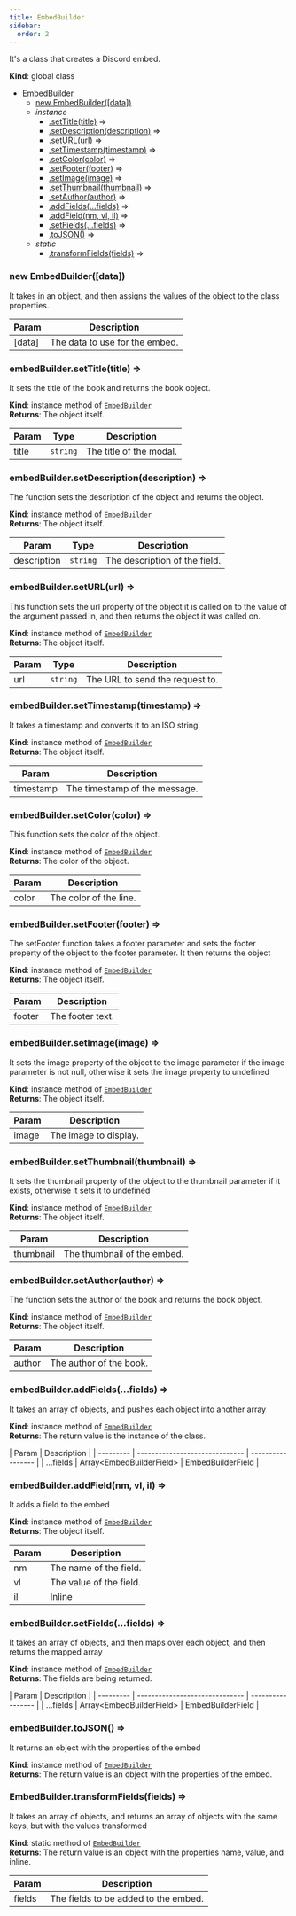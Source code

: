 ```yaml
---
title: EmbedBuilder
sidebar:
  order: 2
---
```


It's a class that creates a Discord embed.

**Kind**: global class

- [EmbedBuilder](#EmbedBuilder)
  - [new EmbedBuilder([data])](#new_EmbedBuilder_new)
  - _instance_
    - [.setTitle(title)](#EmbedBuilder+setTitle) ⇒
    - [.setDescription(description)](#EmbedBuilder+setDescription) ⇒
    - [.setURL(url)](#EmbedBuilder+setURL) ⇒
    - [.setTimestamp(timestamp)](#EmbedBuilder+setTimestamp) ⇒
    - [.setColor(color)](#EmbedBuilder+setColor) ⇒
    - [.setFooter(footer)](#EmbedBuilder+setFooter) ⇒
    - [.setImage(image)](#EmbedBuilder+setImage) ⇒
    - [.setThumbnail(thumbnail)](#EmbedBuilder+setThumbnail) ⇒
    - [.setAuthor(author)](#EmbedBuilder+setAuthor) ⇒
    - [.addFields(...fields)](#EmbedBuilder+addFields) ⇒
    - [.addField(nm, vl, il)](#EmbedBuilder+addField) ⇒
    - [.setFields(...fields)](#EmbedBuilder+setFields) ⇒
    - [.toJSON()](#EmbedBuilder+toJSON) ⇒
  - _static_
    - [.transformFields(fields)](#EmbedBuilder.transformFields) ⇒

<a name="new_EmbedBuilder_new"></a>

### new EmbedBuilder([data])

It takes in an object, and then assigns the values of the object to the class properties.

| Param  | Description                    |
| ------ | ------------------------------ |
| [data] | The data to use for the embed. |

<a name="EmbedBuilder+setTitle"></a>

### embedBuilder.setTitle(title) ⇒

It sets the title of the book and returns the book object.

**Kind**: instance method of [<code>EmbedBuilder</code>](#EmbedBuilder)  
**Returns**: The object itself.

| Param | Type                | Description             |
| ----- | ------------------- | ----------------------- |
| title | <code>string</code> | The title of the modal. |

<a name="EmbedBuilder+setDescription"></a>

### embedBuilder.setDescription(description) ⇒

The function sets the description of the object and returns the object.

**Kind**: instance method of [<code>EmbedBuilder</code>](#EmbedBuilder)  
**Returns**: The object itself.

| Param       | Type                | Description                   |
| ----------- | ------------------- | ----------------------------- |
| description | <code>string</code> | The description of the field. |

<a name="EmbedBuilder+setURL"></a>

### embedBuilder.setURL(url) ⇒

This function sets the url property of the object it is called on to the value of the argument
passed in, and then returns the object it was called on.

**Kind**: instance method of [<code>EmbedBuilder</code>](#EmbedBuilder)  
**Returns**: The object itself.

| Param | Type                | Description                     |
| ----- | ------------------- | ------------------------------- |
| url   | <code>string</code> | The URL to send the request to. |

<a name="EmbedBuilder+setTimestamp"></a>

### embedBuilder.setTimestamp(timestamp) ⇒

It takes a timestamp and converts it to an ISO string.

**Kind**: instance method of [<code>EmbedBuilder</code>](#EmbedBuilder)  
**Returns**: The object itself.

| Param     | Description                   |
| --------- | ----------------------------- |
| timestamp | The timestamp of the message. |

<a name="EmbedBuilder+setColor"></a>

### embedBuilder.setColor(color) ⇒

This function sets the color of the object.

**Kind**: instance method of [<code>EmbedBuilder</code>](#EmbedBuilder)  
**Returns**: The color of the object.

| Param | Description            |
| ----- | ---------------------- |
| color | The color of the line. |

<a name="EmbedBuilder+setFooter"></a>

### embedBuilder.setFooter(footer) ⇒

The setFooter function takes a footer parameter and sets the footer property of the object to the
footer parameter. It then returns the object

**Kind**: instance method of [<code>EmbedBuilder</code>](#EmbedBuilder)  
**Returns**: The object itself.

| Param  | Description      |
| ------ | ---------------- |
| footer | The footer text. |

<a name="EmbedBuilder+setImage"></a>

### embedBuilder.setImage(image) ⇒

It sets the image property of the object to the image parameter if the image parameter is not
null, otherwise it sets the image property to undefined

**Kind**: instance method of [<code>EmbedBuilder</code>](#EmbedBuilder)  
**Returns**: The object itself.

| Param | Description           |
| ----- | --------------------- |
| image | The image to display. |

<a name="EmbedBuilder+setThumbnail"></a>

### embedBuilder.setThumbnail(thumbnail) ⇒

It sets the thumbnail property of the object to the thumbnail parameter if it exists, otherwise it
sets it to undefined

**Kind**: instance method of [<code>EmbedBuilder</code>](#EmbedBuilder)  
**Returns**: The object itself.

| Param     | Description                 |
| --------- | --------------------------- |
| thumbnail | The thumbnail of the embed. |

<a name="EmbedBuilder+setAuthor"></a>

### embedBuilder.setAuthor(author) ⇒

The function sets the author of the book and returns the book object.

**Kind**: instance method of [<code>EmbedBuilder</code>](#EmbedBuilder)  
**Returns**: The object itself.

| Param  | Description             |
| ------ | ----------------------- |
| author | The author of the book. |

<a name="EmbedBuilder+addFields"></a>

### embedBuilder.addFields(...fields) ⇒

It takes an array of objects, and pushes each object into another array

**Kind**: instance method of [<code>EmbedBuilder</code>](#EmbedBuilder)  
**Returns**: The return value is the instance of the class.

| Param     | Description                    |
| --------- | ------------------------------ | ----------------- |
| ...fields | Array&lt;EmbedBuilderField&gt; | EmbedBuilderField |

<a name="EmbedBuilder+addField"></a>

### embedBuilder.addField(nm, vl, il) ⇒

It adds a field to the embed

**Kind**: instance method of [<code>EmbedBuilder</code>](#EmbedBuilder)  
**Returns**: The object itself.

| Param | Description             |
| ----- | ----------------------- |
| nm    | The name of the field.  |
| vl    | The value of the field. |
| il    | Inline                  |

<a name="EmbedBuilder+setFields"></a>

### embedBuilder.setFields(...fields) ⇒

It takes an array of objects, and then maps over each object, and then returns the mapped array

**Kind**: instance method of [<code>EmbedBuilder</code>](#EmbedBuilder)  
**Returns**: The fields are being returned.

| Param     | Description                    |
| --------- | ------------------------------ | ----------------- |
| ...fields | Array&lt;EmbedBuilderField&gt; | EmbedBuilderField |

<a name="EmbedBuilder+toJSON"></a>

### embedBuilder.toJSON() ⇒

It returns an object with the properties of the embed

**Kind**: instance method of [<code>EmbedBuilder</code>](#EmbedBuilder)  
**Returns**: The return value is an object with the properties of the embed.  
<a name="EmbedBuilder.transformFields"></a>

### EmbedBuilder.transformFields(fields) ⇒

It takes an array of objects, and returns an array of objects with the same keys, but with the
values transformed

**Kind**: static method of [<code>EmbedBuilder</code>](#EmbedBuilder)  
**Returns**: The return value is an object with the properties name, value, and inline.

| Param  | Description                          |
| ------ | ------------------------------------ |
| fields | The fields to be added to the embed. |
